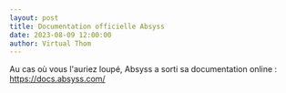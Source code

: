 ```yaml
---
layout: post
title: Documentation officielle Absyss
date: 2023-08-09 12:00:00
author: Virtual Thom
---
```

Au cas où vous l'auriez loupé, Absyss a sorti sa documentation online : <a href="https://docs.absyss.com/">https://docs.absyss.com/</a>
